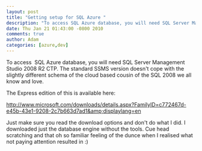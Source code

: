 ```yaml
---
layout: post
title: "Getting setup for SQL Azure "
description: "To access SQL Azure database, you will need SQL Server Management Studio 2008 R2 CTP. The standard SSMS version doesn't cope with the slightly different schema of the cloud based cousin of the SQL 2008 we all know and love.The Express edition of t..."
date: Thu Jan 21 01:43:00 -0800 2010
comments: true
author: Adam
categories: [azure,dev]
---
```


To access &nbsp;SQL Azure database, you will need SQL Server Management Studio 2008 R2 CTP. The standard SSMS version doesn't cope with the slightly different schema of the cloud based cousin of the SQL 2008 we all know and love.<p />The Express edition of this is available here:&nbsp;<p /><a href="http://www.microsoft.com/downloads/details.aspx?FamilyID=c772467d-e45b-43e1-9208-2c7b663d7ad1&amp;displaylang=en">http://www.microsoft.com/downloads/details.aspx?FamilyID=c772467d-e45b-43e1-9208-2c7b663d7ad1&amp;displaylang=en</a><p />Just make sure you read the download options and don't do what I did. I downloaded just the database engine without the tools. Cue head scratching and that oh so familiar feeling of the dunce when I realised what not paying attention resulted in :)
